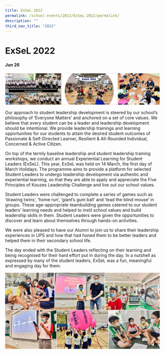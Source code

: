 ```yaml
---
title: ExSeL 2022
permalink: /school-events/2022/ExSeL-2022/permalink/
description: ""
third_nav_title: "2022"
---
```

# ExSeL 2022

#### Jun 26

![](/images/Exsel2022.png)

Our approach to student leadership development is steered by our school’s philosophy of ‘Everyone Matters’ and anchored on a set of core values. We believe that every student can be a leader and leadership development should be intentional. We provide leadership trainings and learning opportunities for our students to attain the desired student outcomes of Passionate & Self-Directed Learner, Resilient & All-Rounded Individual, Concerned & Active Citizen. 

On top of the termly baseline leadership and student leadership training workshops, we conduct an annual Experiential Learning for Student Leaders (ExSeL). This year, ExSeL was held on 14 March, the first day of March Holidays. The programme aims to provide a platform for selected Student Leaders to undergo leadership development via authentic and experiential learning, so that they are able to apply and appreciate the Five Principles of Kouzes Leadership Challenge and live out our school values. 

Student Leaders were challenged to complete a series of games such as ‘drawing twins’, ‘home run’, ‘giant’s gum ball’ and ‘lead the blind mouse’ in groups. These age-appropriate teambuilding games catered to our student leaders’ learning needs and helped to instil school values and build leadership skills in them. Student Leaders were given the opportunities to discover and learn about themselves through hands-on activities. 

We were also pleased to have our Alumni to join us to share their leadership experiences in UPS and how that had honed them to be better leaders and helped them in their secondary school life. 

The day ended with the Student Leaders reflecting on their learning and being recognised for their hard effort put in during the day. In a nutshell as expressed by many of the student leaders, ExSeL was a fun, meaningful and engaging day for them.

![](/images/Exsel2.png)
